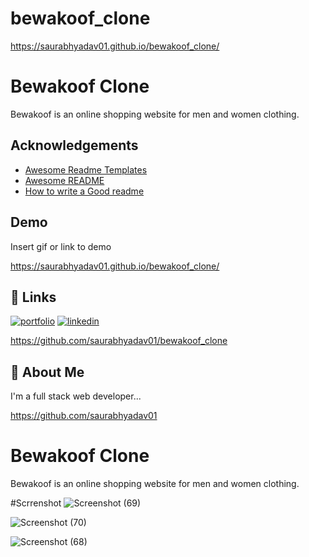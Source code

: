 # bewakoof_clone
https://saurabhyadav01.github.io/bewakoof_clone/


# Bewakoof Clone

Bewakoof is an online shopping website for men and women
clothing.




## Acknowledgements

 - [Awesome Readme Templates](https://awesomeopensource.com/project/elangosundar/awesome-README-templates)
 - [Awesome README](https://github.com/matiassingers/awesome-readme)
 - [How to write a Good readme](https://bulldogjob.com/news/449-how-to-write-a-good-readme-for-your-github-project)


## Demo

Insert gif or link to demo

https://saurabhyadav01.github.io/bewakoof_clone/
## 🔗 Links
[![portfolio](https://img.shields.io/badge/my_portfolio-000?style=for-the-badge&logo=ko-fi&logoColor=white)](https://sauraabh-portfolio.vercel.app/)
[![linkedin](https://img.shields.io/badge/linkedin-0A66C2?style=for-the-badge&logo=linkedin&logoColor=white)](https://www.linkedin.com/in/saurabh-yadav-7795731a2/)

https://github.com/saurabhyadav01/bewakoof_clone

## 🚀 About Me
I'm a full stack web  developer...

https://github.com/saurabhyadav01
# Bewakoof Clone

Bewakoof is an online shopping website for men and women
clothing.


#Scrrenshot
![Screenshot (69)](https://user-images.githubusercontent.com/72351102/159331992-e936ba49-0236-4478-960b-0df28636a859.png)


![Screenshot (70)](https://user-images.githubusercontent.com/72351102/159332018-80eb2e71-f5a3-446b-9400-950785983d32.png)


![Screenshot (68)](https://user-images.githubusercontent.com/72351102/159332048-5be6ed27-dafc-4308-b579-946a17517c1b.png)

